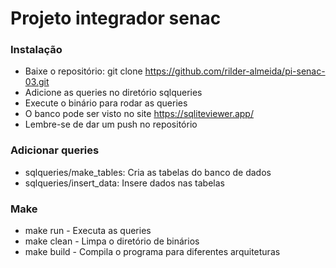 # Projeto integrador senac

### Instalação

- Baixe o repositório: git clone https://github.com/rilder-almeida/pi-senac-03.git
- Adicione as queries no diretório sqlqueries
- Execute o binário para rodar as queries
- O banco pode ser visto no site https://sqliteviewer.app/
- Lembre-se de dar um push no repositório

### Adicionar queries

- sqlqueries/make_tables: Cria as tabelas do banco de dados
- sqlqueries/insert_data: Insere dados nas tabelas

### Make

- make run - Executa as queries
- make clean - Limpa o diretório de binários
- make build - Compila o programa para diferentes arquiteturas
